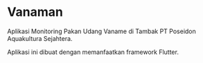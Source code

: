 # Vanaman

Aplikasi Monitoring Pakan Udang Vaname di Tambak PT Poseidon Aquakultura Sejahtera.

Aplikasi ini dibuat dengan memanfaatkan framework Flutter.
